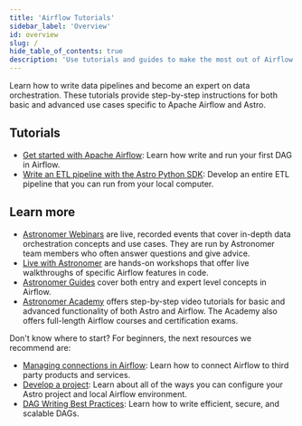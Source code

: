 ```yaml
---
title: 'Airflow Tutorials'
sidebar_label: 'Overview'
id: overview
slug: /
hide_table_of_contents: true
description: 'Use tutorials and guides to make the most out of Airflow and Astronomer.'
---
```


Learn how to write data pipelines and become an expert on data orchestration. These tutorials provide step-by-step instructions for both basic and advanced use cases specific to Apache Airflow and Astro.

## Tutorials

- [Get started with Apache Airflow](get-started-with-airflow.md): Learn how write and run your first DAG in Airflow.
- [Write an ETL pipeline with the Astro Python SDK](astro-python-sdk.md): Develop an entire ETL pipeline that you can run from your local computer.

## Learn more

- [Astronomer Webinars](https://www.astronomer.io/events/webinars/) are live, recorded events that cover in-depth data orchestration concepts and use cases. They are run by Astronomer team members who often answer questions and give advice.
- [Live with Astronomer](https://www.astronomer.io/events/live/) are hands-on workshops that offer live walkthroughs of specific Airflow features in code.
- [Astronomer Guides](https://www.astronomer.io/guides/) cover both entry and expert level concepts in Airflow.
- [Astronomer Academy](https://academy.astronomer.io/) offers step-by-step video tutorials for basic and advanced functionality of both Astro and Airflow. The Academy also offers full-length Airflow courses and certification exams.

Don't know where to start? For beginners, the next resources we recommend are:

- [Managing connections in Airflow](https://www.astronomer.io/guides/connections/): Learn how to connect Airflow to third party products and services.
- [Develop a project](develop-project.md): Learn about all of the ways you can configure your Astro project and local Airflow environment.
- [DAG Writing Best Practices](https://www.astronomer.io/guides/dag-best-practices?search=best): Learn how to write efficient, secure, and scalable DAGs.
